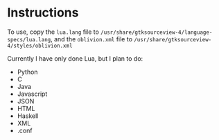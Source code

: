 # Instructions

To use, copy the `lua.lang` file to `/usr/share/gtksourceview-4/language-specs/lua.lang`, and the `oblivion.xml` file to `/usr/share/gtksourceview-4/styles/oblivion.xml`

Currently I have only done Lua, but I plan to do: 

* Python
* C
* Java
* Javascript
* JSON
* HTML
* Haskell
* XML
* .conf
